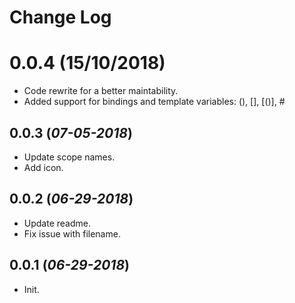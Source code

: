 # Change Log

# 0.0.4 (15/10/2018)

- Code rewrite for a better maintability.
- Added support for bindings and template variables: (), [], [()], #

## 0.0.3 (_07-05-2018_)

- Update scope names.
- Add icon.

## 0.0.2 (_06-29-2018_)

- Update readme.
- Fix issue with filename.

## 0.0.1 (_06-29-2018_)

- Init.

